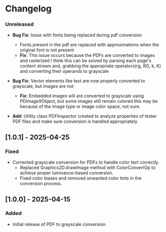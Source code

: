 # Changelog


### Unreleased
- **Bug Fix**: Issue with fonts being replaced during pdf conversion
  - Fonts present in the pdf are replaced with approximations when the original font is not
    present
  - **Fix**: This issue occurs because the PDFs are converted to images and rasterized
    I think this can be solved by parsing each page's content stream and, grabbing the appropriate operators(rg, RG, k, K)
    and converting their operands to grayscale
- **Bug Fix**: Vector elements like text are now properly converted to grayscale, but images are not
  - **Fix**: Embedded images will are converted to grayscale using PDImageXObject, but some images still remain colored
  this may be because of the image type or image color space, not sure.

- **Add**: Utility class PDFInspector created to analyze properties of tester PDF files and make sure conversion is handled appropriately
## [1.0.1] - 2025-04-25
### Fixed
- Corrected grayscale conversion for PDFs to handle color text correctly.
    - Replaced Graphics2D.drawImage method with ColorConvertOp to achieve proper luminance-based conversion.
    - Fixed color biases and removed unwanted color tints in the conversion process.

## [1.0.0] - 2025-04-15
### Added
- Initial release of PDF to grayscale conversion.
